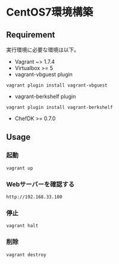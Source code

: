 CentOS7環境構築
====




## Requirement

実行環境に必要な環境は以下。

- Vagrant ~> 1.7.4
- Virtualbox >= 5
- vagrant-vbguest plugin  
```
vagrant plugin install vagrant-vbguest
```
- vagrant-berkshelf plugin  
```
vagrant plugin install vagrant-berkshelf
```
  - ChefDK >= 0.7.0

## Usage

### 起動

```
vagrant up
```

### Webサーバーを確認する

```
http://192.168.33.100
```


### 停止

```
vagrant halt
```

### 削除

```
vagrant destroy
```

